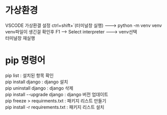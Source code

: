 # 가상환경 

VSCODE 가상환결 설정
ctrl+shift+`(터미널창 실행) ---> python -m venv venv  
venv파일이 생긴걸 확인후 F1 --> Select interpreter ---> venv선택  
터미널창 재실행  
#  
# pip 명령어  
pip list : 설치된 항목 확인  
pip install django : django 설치  
pip uninstall django : django 삭제  
pip install --upgrade django : django 버전 업데이트  
pip freeze > requirments.txt : 패키지 리스트 만들기  
pip install -r requirements.txt : 패키지 리스트 설치  

